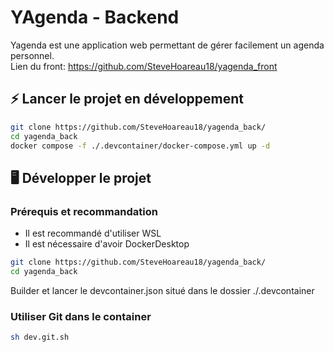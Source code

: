 # YAgenda - Backend
Yagenda est une application web permettant de gérer facilement un agenda personnel.
<br>Lien du front: https://github.com/SteveHoareau18/yagenda_front

## ⚡ Lancer le projet en développement
```sh
git clone https://github.com/SteveHoareau18/yagenda_back/
cd yagenda_back
docker compose -f ./.devcontainer/docker-compose.yml up -d
```

## 🖥️ Développer le projet

### Prérequis et recommandation 
- Il est recommandé d'utiliser WSL
- Il est nécessaire d'avoir DockerDesktop
```sh
git clone https://github.com/SteveHoareau18/yagenda_back/
cd yagenda_back
```
Builder et lancer le devcontainer.json situé dans le dossier ./.devcontainer

### Utiliser Git dans le container

```sh
sh dev.git.sh
```